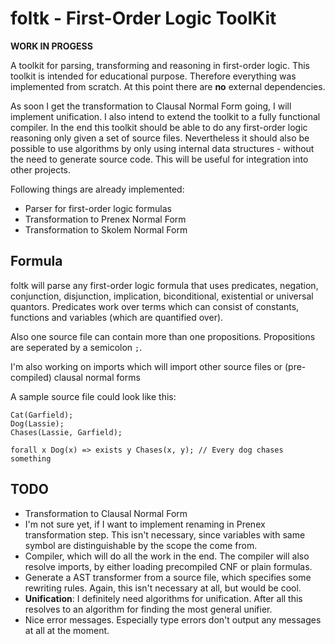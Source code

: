 foltk - First-Order Logic ToolKit
=================================

__WORK IN PROGESS__

A toolkit for parsing, transforming and reasoning in first-order logic.
This toolkit is intended for educational purpose. Therefore everything was
implemented from scratch. At this point there are __no__ external dependencies.

As soon I get the transformation to Clausal Normal Form going, I will implement
unification. I also intend to extend the toolkit to a fully functional compiler.
In the end this toolkit should be able to do any first-order logic reasoning
only given a set of source files.
Nevertheless it should also be possible to use algorithms by only using internal
data structures - without the need to generate source code. This will be useful
for integration into other projects.

Following things are already implemented:

* Parser for first-order logic formulas
* Transformation to Prenex Normal Form
* Transformation to Skolem Normal Form


Formula
-------

foltk will parse any first-order logic formula that uses predicates, negation,
conjunction, disjunction, implication, biconditional, existential or universal
quantors. Predicates work over terms which can consist of constants, functions
and variables (which are quantified over).

Also one source file can contain more than one propositions. Propositions are
seperated by a semicolon `;`.

I'm also working on imports which will import other source files or
(pre-compiled) clausal normal forms

A sample source file could look like this:

```
Cat(Garfield);
Dog(Lassie);
Chases(Lassie, Garfield);

forall x Dog(x) => exists y Chases(x, y); // Every dog chases something
```


TODO
----

* Transformation to Clausal Normal Form
* I'm not sure yet, if I want to implement renaming in Prenex transformation
  step. This isn't necessary, since variables with same symbol are
  distinguishable by the scope the come from.
* Compiler, which will do all the work in the end. The compiler will also
  resolve imports, by either loading precompiled CNF or plain formulas.
* Generate a AST transformer from a source file, which specifies some rewriting
  rules. Again, this isn't necessary at all, but would be cool.
* **Unification**: I definitely need algorithms for unification. After all this
  resolves to an algorithm for finding the most general unifier.
* Nice error messages. Especially type errors don't output any messages at all
  at the moment.

